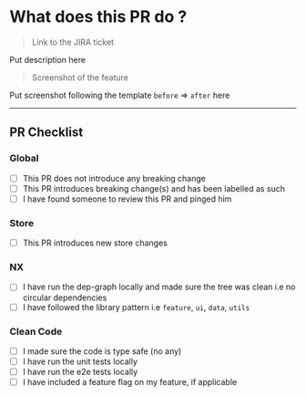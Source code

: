 # What does this PR do ?

> Link to the JIRA ticket

Put description here 

> Screenshot of the feature

Put screenshot following the template `before` => `after` here
___

## PR Checklist

### Global

- [ ] This PR does not introduce any breaking change
- [ ] This PR introduces breaking change(s) and has been labelled as such
- [ ] I have found someone to review this PR and pinged him

### Store 

- [ ] This PR introduces new store changes

### NX 

- [ ] I have run the dep-graph locally and made sure the tree was clean i.e no circular dependencies
- [ ] I have followed the library pattern i.e `feature`, `ui`, `data`, `utils`

### Clean Code

- [ ] I made sure the code is type safe (no any)
- [ ] I have run the unit tests locally
- [ ] I have run the e2e tests locally
- [ ] I have included a feature flag on my feature, if applicable
